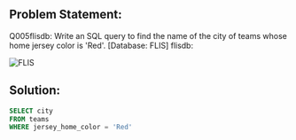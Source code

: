 ## Problem Statement:
Q005flisdb: Write an SQL query to find the name of the city of teams whose home jersey color is 'Red'. [Database: FLIS] flisdb:

![FLIS](https://backend.seek.onlinedegree.iitm.ac.in/23t1_cs2001/assets/img/flis.png)  


## Solution:
```SQL
SELECT city
FROM teams
WHERE jersey_home_color = 'Red'
```
